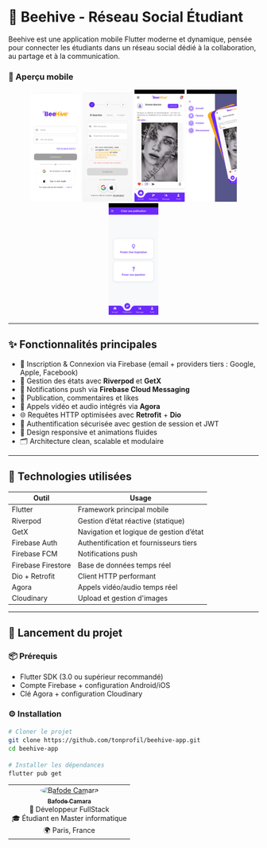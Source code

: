 # 🐝 Beehive - Réseau Social Étudiant

Beehive est une application mobile Flutter moderne et dynamique, pensée pour connecter les étudiants dans un réseau social dédié à la collaboration, au partage et à la communication.


### 📱 Aperçu mobile

<p align="center">
  <img src="assets/screenshots/screen1.png" alt="Accueil" width="20%" />
  <img src="assets/screenshots/screen2.png" alt="Fil d'actualité" width="20%" />
  <img src="assets/screenshots/screen3.jpg" alt="Commentaires" width="20%" />
  <img src="assets/screenshots/screen4.jpg" alt="Appel Vidéo" width="20%" />
  <img src="assets/screenshots/screen5.jpg" alt="Appel Vidéo 2" width="20%" />
</p>

---

## ✨ Fonctionnalités principales

- 👥 Inscription & Connexion via Firebase (email + providers tiers : Google, Apple, Facebook)
- 🧠 Gestion des états avec **Riverpod** et **GetX**
- 📨 Notifications push via **Firebase Cloud Messaging**
- 💬 Publication, commentaires et likes
- 🎥 Appels vidéo et audio intégrés via **Agora**
- 🌐 Requêtes HTTP optimisées avec **Retrofit** + **Dio**
- 🔐 Authentification sécurisée avec gestion de session et JWT
- 📱 Design responsive et animations fluides
- 🗂️ Architecture clean, scalable et modulaire

---

## 🧰 Technologies utilisées

| Outil             | Usage                                 |
|-------------------|----------------------------------------|
| Flutter           | Framework principal mobile             |
| Riverpod          | Gestion d’état réactive (statique)     |
| GetX              | Navigation et logique de gestion d’état|
| Firebase Auth     | Authentification et fournisseurs tiers |
| Firebase FCM      | Notifications push                     |
| Firebase Firestore| Base de données temps réel             |
| Dio + Retrofit    | Client HTTP performant                 |
| Agora             | Appels vidéo/audio temps réel          |
| Cloudinary        | Upload et gestion d'images             |

---

## 🚀 Lancement du projet

### 📦 Prérequis

- Flutter SDK (3.0 ou supérieur recommandé)
- Compte Firebase + configuration Android/iOS
- Clé Agora + configuration Cloudinary

### ⚙️ Installation

```bash
# Cloner le projet
git clone https://github.com/tonprofil/beehive-app.git
cd beehive-app

# Installer les dépendances
flutter pub get
```

<table align="center"> <tr> <td align="center"> <a href="https://bafodecamara.fr/"> <img src="https://res.cloudinary.com/dbi0fzoml/image/upload/w_200,c_fill,ar_1:1,g_auto,r_max/v1743583032/ChatGPT_Image_Apr_1_2025_10_15_42_PM_vezcye.png" width="100" height="100" style="border-radius: 50%;" alt="Bafode Camara" /> <br /> <sub><b>Bafode Camara</b></sub> </a> <br /> 💼 Développeur FullStack<br /> 🎓 Étudiant en Master informatique<br /> 🌍 Paris, France </td> </tr> </table>
